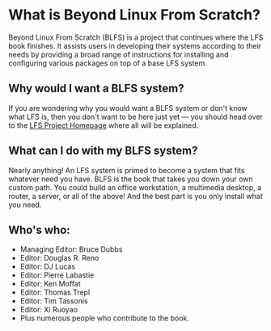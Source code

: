 # What is Beyond Linux From Scratch?

Beyond Linux From Scratch (BLFS) is a project that continues where the LFS book finishes. It assists users in developing their systems according to their needs by providing a broad range of instructions for installing and configuring various packages on top of a base LFS system.

## Why would I want a BLFS system?

If you are wondering why you would want a BLFS system or don't know what LFS is, then you don't want to be here just yet — you should head over to the [LFS Project Homepage](https://linuxfromscratch.org/lfs/index.html) where all will be explained.

## What can I do with my BLFS system?

Nearly anything! An LFS system is primed to become a system that fits whatever need you have. BLFS is the book that takes you down your own custom path. You could build an office workstation, a multimedia desktop, a router, a server, or all of the above! And the best part is you only install what you need.

## Who's who:

-   Managing Editor: Bruce Dubbs
-   Editor: Douglas R. Reno
-   Editor: DJ Lucas
-   Editor: Pierre Labastie
-   Editor: Ken Moffat
-   Editor: Thomas Trepl
-   Editor: Tim Tassonis
-   Editor: Xi Ruoyao
-   Plus numerous people who contribute to the book.